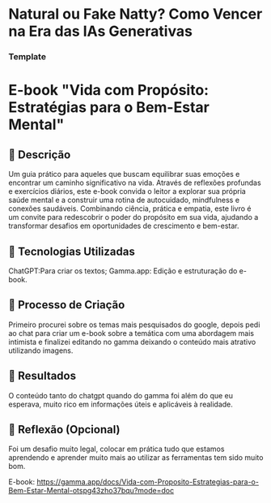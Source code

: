 # Natural ou Fake Natty? Como Vencer na Era das IAs Generativas

### Template

# E-book "Vida com Propósito: Estratégias para o Bem-Estar Mental"

## 📒 Descrição
Um guia prático para aqueles que buscam equilibrar suas emoções e encontrar um caminho significativo na vida. Através de reflexões profundas e exercícios diários, este e-book convida o leitor a explorar sua própria saúde mental e a construir uma rotina de autocuidado, mindfulness e conexões saudáveis. Combinando ciência, prática e empatia, este livro é um convite para redescobrir o poder do propósito em sua vida, ajudando a transformar desafios em oportunidades de crescimento e bem-estar.

## 🤖 Tecnologias Utilizadas
ChatGPT:Para criar os textos;
Gamma.app: Edição e estruturação do e-book.

## 🧐 Processo de Criação
Primeiro procurei sobre os temas mais pesquisados do google, depois pedi ao chat para criar um e-book sobre a temática com uma abordagem mais intimista e finalizei editando no gamma deixando o conteúdo mais atrativo utilizando imagens. 

## 🚀 Resultados
O conteúdo tanto do chatgpt quando do gamma foi além do que eu esperava, muito rico em informações úteis e aplicáveis à realidade.

## 💭 Reflexão (Opcional)
Foi um desafio muito legal, colocar em prática tudo que estamos aprendendo e aprender muito mais ao utilizar as ferramentas tem sido muito bom.

E-book: https://gamma.app/docs/Vida-com-Proposito-Estrategias-para-o-Bem-Estar-Mental-otspg43zho37bqu?mode=doc
